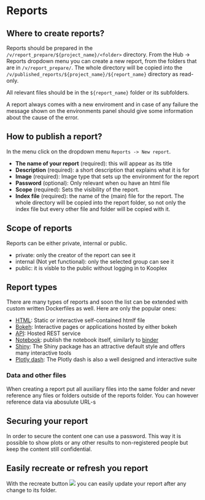 Reports
=========

## Where to create reports?
Reports should be prepared in the `/v/report_prepare/${project_name}/<folder>` directory. From the Hub -> Reports dropdown menu you can create a new report, from the folders that are in `/v/report_prepare/`. 
The whole directory will be copied into the `/v/published_reports/${project_name}/${report_name}` directory as read-only. 

All relevant files should be in the `${report_name}` folder or its subfolders.

A report always comes with a new enviroment and in case of any failure the message shown on the environments panel should give some information about the cause of the error.

## How to publish a report?
In the menu click on the dropdown menu `Reports -> New report`.
 * **The name of your report** (required): this will appear as its title
 * **Description** (required): a short description that explains what it is for
 * **Image** (required): Image type that sets up the environment for the report
 * **Password** (optional): Only relevant when ou have an html file 
 * **Scope** (required): Sets the visibility of the report. 
 * **Index file** (required): the name of the (main) file for the report. The whole directory will be copied into the report folder, so not only the index file but every other file and folder will be copied with it.
 
## Scope of reports
Reports can be either private, internal or public.

 * private: only the creator of the report can see it
 * internal (Not yet functional): only the selected group can see it
 * public: it is visble to the public without logging in to Kooplex

## Report types

There are many types of reports and soon the list can be extended with custom written Dockerfiles as well. Here are only the popular ones:
 * [HTML](Reports/Html.md): Static or interactive self-contained htmlf file 
 * [Bokeh](Reports/Bokeh.md): Interactive pages or applications hosted by either bokeh
 * [API](Reports/API.md): Hosted REST service
 * [Notebook](Reports/Notebook.md): publish the notebook itself, similarly to [binder](https://mybinder.org)
 * [Shiny](Reports/Shiny.md): The Shiny package has an attractive default style and offers many interactive tools
 * [Plotly dash](Reports/Plotly_dash.md): The Plotly dash is also a well designed and interactive suite


### Data and other files
When creating a report put all auxiliary files into the same folder and never reference any files or folders outside of the reports folder. You can however reference data via abosulute URL-s

## Securing your report
In order to secure the content one can use a password. This way it is possible to show plots or any other results to non-registered people but keep the content still confidential.

## Easily recreate or refresh you report
With the recreate button <img src="img/recreate-button.png"> you can easily update your report after any change to its folder. 

 
